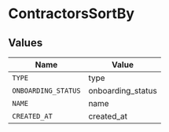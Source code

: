 # ContractorsSortBy


## Values

| Name                | Value               |
| ------------------- | ------------------- |
| `TYPE`              | type                |
| `ONBOARDING_STATUS` | onboarding_status   |
| `NAME`              | name                |
| `CREATED_AT`        | created_at          |